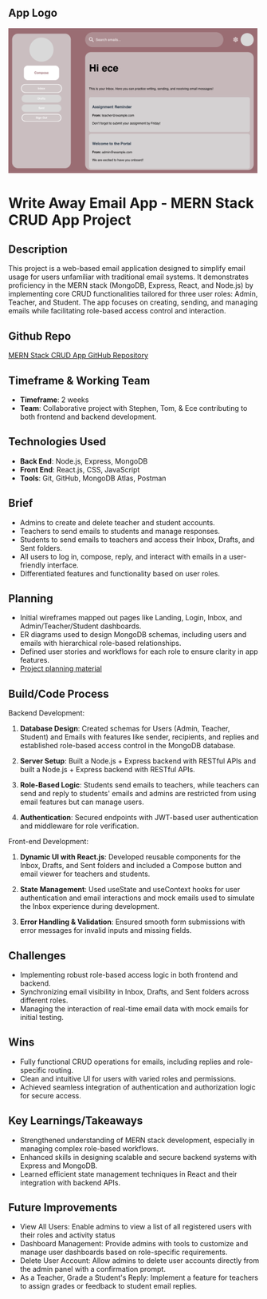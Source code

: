 ## App Logo

<img src="https://github.com/sk-yates/Write-Away-Hail-Mary/blob/main/writeawayapp.png?raw=true" width="500">

# Write Away Email App - MERN Stack CRUD App Project

## **Description**

<p>This project is a web-based email application designed to simplify email usage for users unfamiliar with traditional email systems. It demonstrates proficiency in the MERN stack (MongoDB, Express, React, and Node.js) by implementing core CRUD functionalities tailored for three user roles: Admin, Teacher, and Student. The app focuses on creating, sending, and managing emails while facilitating role-based access control and interaction.</p>

## **Github Repo**

<p><a href="https://github.com/sk-yates/Write-Away_Email-App">MERN Stack CRUD App GitHub Repository</a></p>


## **Timeframe & Working Team**

- **Timeframe**: 2 weeks
- **Team**: Collaborative project with Stephen, Tom, & Ece contributing to both frontend and backend development.

## **Technologies Used**

- **Back End**: Node.js, Express, MongoDB
- **Front End**: React.js, CSS, JavaScript
- **Tools**: Git, GitHub, MongoDB Atlas, Postman

## **Brief**

- Admins to create and delete teacher and student accounts.
- Teachers to send emails to students and manage responses.
- Students to send emails to teachers and access their Inbox, Drafts, and Sent folders.
- All users to log in, compose, reply, and interact with emails in a user-friendly interface.
- Differentiated features and functionality based on user roles.

## **Planning**

- Initial wireframes mapped out pages like Landing, Login, Inbox, and Admin/Teacher/Student dashboards.
- ER diagrams used to design MongoDB schemas, including users and emails with hierarchical role-based relationships.
- Defined user stories and workflows for each role to ensure clarity in app features.
- [Project planning material](https://trello.com/b/4guhYUob/writeaway-e-mail-app)

## **Build/Code Process**

Backend Development:

1. **Database Design**: Created schemas for Users (Admin, Teacher, Student) and Emails with features like sender, recipients, and replies and established role-based access control in the MongoDB database.

2. **Server Setup**: Built a Node.js + Express backend with RESTful APIs and built a Node.js + Express backend with RESTful APIs.

3. **Role-Based Logic**: Students send emails to teachers, while teachers can send and reply to students' emails and admins are restricted from using email features but can manage users.

4. **Authentication**: Secured endpoints with JWT-based user authentication and middleware for role verification.

Front-end Development:

1. **Dynamic UI with React.js**: Developed reusable components for the Inbox, Drafts, and Sent folders and included a Compose button and email viewer for teachers and students.

2. **State Management**: Used useState and useContext hooks for user authentication and email interactions and mock emails used to simulate the Inbox experience during development.

3. **Error Handling & Validation**: Ensured smooth form submissions with error messages for invalid inputs and missing fields.

## **Challenges**

- Implementing robust role-based access logic in both frontend and backend.
- Synchronizing email visibility in Inbox, Drafts, and Sent folders across different roles.
- Managing the interaction of real-time email data with mock emails for initial testing.

## **Wins**

- Fully functional CRUD operations for emails, including replies and role-specific routing.
- Clean and intuitive UI for users with varied roles and permissions.
- Achieved seamless integration of authentication and authorization logic for secure access.

## **Key Learnings/Takeaways**

- Strengthened understanding of MERN stack development, especially in managing complex role-based workflows.
- Enhanced skills in designing scalable and secure backend systems with Express and MongoDB.
- Learned efficient state management techniques in React and their integration with backend APIs.

## **Future Improvements**

- View All Users: Enable admins to view a list of all registered users with their roles and activity status
- Dashboard Management: Provide admins with tools to customize and manage user dashboards based on role-specific requirements.
- Delete User Account: Allow admins to delete user accounts directly from the admin panel with a confirmation prompt.
- As a Teacher, Grade a Student's Reply: Implement a feature for teachers to assign grades or feedback to student email replies.
